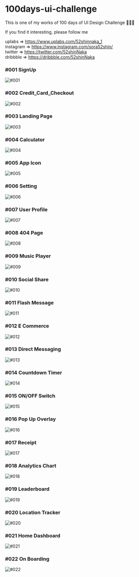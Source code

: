 # 100days-ui-challenge

This is one of my works of 100 days of UI Design Challenge 💪💪💪

If you find it interesting, please follow me

uplabs => https://www.uplabs.com/52shinnaka_1  
instagram => https://www.instagram.com/sora52shin/  
twitter => https://twitter.com/52shinNaka  
dribbble => https://dribbble.com/52shinNaka  

### #001 SignUp
![#001](https://github.com/sorashin/100days-ui-challenge/blob/master/%23001_SignUp/signin.gif?raw=true)

### #002 Credit_Card_Checkout
![#002](https://github.com/sorashin/100days-ui-challenge/blob/master/%23002_Credit_Card_Checkout/002_Credit_Card_Checkout.png?raw=true)

### #003 Landing Page
![#003](https://github.com/sorashin/100days-ui-challenge/blob/master/%23003%20Landing%20Page/%23003%20Landing%20Page.png?raw=true)

### #004 Calculator
![#004](https://github.com/sorashin/100days-ui-challenge/blob/master/%23004%20Calculator/%23004%20Calculator.png?raw=true)

### #005 App Icon
![#005](https://github.com/sorashin/100days-ui-challenge/blob/master/%23005%20AppIcon/AppIcon.png?raw=true)

### #006 Setting
![#006](https://github.com/sorashin/100days-ui-challenge/blob/master/%23006%20Setting/%23006-Setting.gif?raw=true)

### #007 User Profile
![#007](https://github.com/sorashin/100days-ui-challenge/blob/master/%23007%20User%20Profile/%23007%20User%20Profile.png?raw=true)

### #008 404 Page
![#008](https://github.com/sorashin/100days-ui-challenge/blob/master/%23008%20404%20Page/%23008%20404%20Page.png?raw=true)

### #009 Music Player
![#009](https://github.com/sorashin/100days-ui-challenge/blob/master/%23009%20Music%20Player/%23009-Music-Player.gif?raw=true)

### #010 Social Share
![#010](https://github.com/sorashin/100days-ui-challenge/blob/master/%23010%20Social%20Share/%23010-Social-Share.gif?raw=true)

### #011 Flash Message
![#011](https://github.com/sorashin/100days-ui-challenge/blob/master/%23011%20Flash%20Message/%2311-Flash-Message.gif?raw=true)

### #012 E Commerce
![#012](https://github.com/sorashin/100days-ui-challenge/blob/master/%23012%20E%20Commerce/%2312-E-Commerce-min.gif?raw=true)

### #013 Direct Messaging
![#013](https://github.com/sorashin/100days-ui-challenge/blob/master/%23013%20Direct%20Messaging/%23013%20Direct%20Messaging.png?raw=true)

### #014 Countdown Timer
![#014](https://github.com/sorashin/100days-ui-challenge/blob/master/%23014%20Countdown%20Timer/%23014-Countdown-Timer.gif?raw=true)

### #015 ON/OFF Switch
![#015](https://github.com/sorashin/100days-ui-challenge/blob/master/%23015%20ON:OFF%20Switch/%23015-ON-OFF-Switch.gif?raw=true)

### #016 Pop Up Overlay
![#016](https://github.com/sorashin/100days-ui-challenge/blob/master/%23016%20Popup:Overlay/%23016-Pop-Up_Overlay.gif?raw=true)

### #017 Receipt
![#017](https://github.com/sorashin/100days-ui-challenge/blob/master/%23017%20Email%20Receipt/%23017-Email-Receipt.gif?raw=true)

### #018 Analytics Chart
![#018](https://github.com/sorashin/100days-ui-challenge/blob/master/%23018%20Analytics%20Chart/%23018%20Analytics%20Chart.png?raw=true)

### #019 Leaderboard
![#019](https://github.com/sorashin/100days-ui-challenge/blob/master/%23019%20Leaderboard/%23019%20Leaderboard.png?raw=true)

### #020 Location Tracker
![#020](https://github.com/sorashin/100days-ui-challenge/blob/master/%23020%20LocationTracker/%23020-LocationTracker.gif?raw=true)

### #021 Home Dashboard
![#021](https://github.com/sorashin/100days-ui-challenge/blob/master/%23021%20Home%20Dashboard/%23021%20Home%20Dashboard.png?raw=true)

### #022 On Boarding
![#022](https://github.com/sorashin/100days-ui-challenge/blob/master/%23023%20Onboarding/%23023%20Onboarding.png?raw=true)




